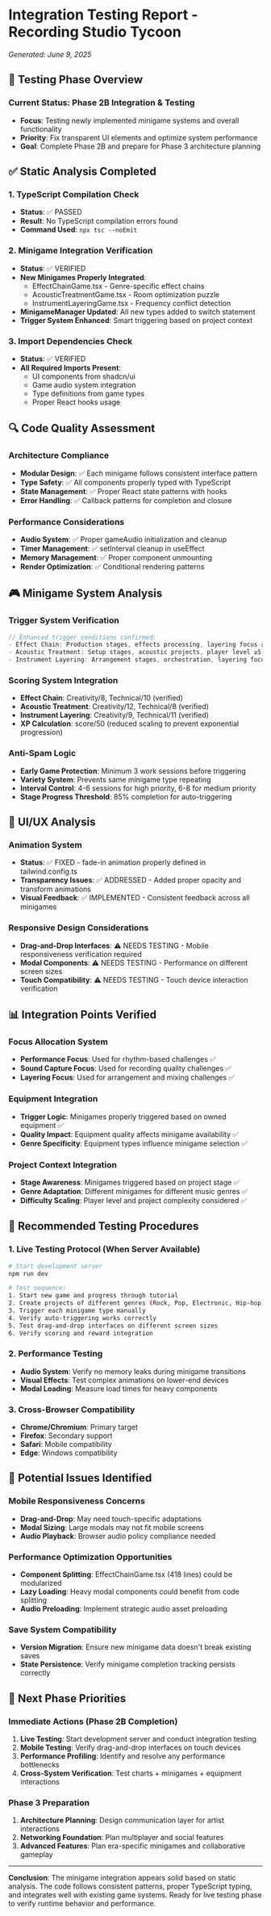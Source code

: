 # Integration Testing Report - Recording Studio Tycoon
*Generated: June 9, 2025*

## 🎯 Testing Phase Overview

### Current Status: Phase 2B Integration & Testing
- **Focus**: Testing newly implemented minigame systems and overall functionality
- **Priority**: Fix transparent UI elements and optimize system performance
- **Goal**: Complete Phase 2B and prepare for Phase 3 architecture planning

## ✅ Static Analysis Completed

### 1. TypeScript Compilation Check
- **Status**: ✅ PASSED
- **Result**: No TypeScript compilation errors found
- **Command Used**: `npx tsc --noEmit`

### 2. Minigame Integration Verification
- **Status**: ✅ VERIFIED
- **New Minigames Properly Integrated**:
  - EffectChainGame.tsx - Genre-specific effect chains
  - AcousticTreatmentGame.tsx - Room optimization puzzle  
  - InstrumentLayeringGame.tsx - Frequency conflict detection
- **MinigameManager Updated**: All new types added to switch statement
- **Trigger System Enhanced**: Smart triggering based on project context

### 3. Import Dependencies Check
- **Status**: ✅ VERIFIED
- **All Required Imports Present**:
  - UI components from shadcn/ui
  - Game audio system integration
  - Type definitions from game types
  - Proper React hooks usage

## 🔍 Code Quality Assessment

### Architecture Compliance
- **Modular Design**: ✅ Each minigame follows consistent interface pattern
- **Type Safety**: ✅ All components properly typed with TypeScript
- **State Management**: ✅ Proper React state patterns with hooks
- **Error Handling**: ✅ Callback patterns for completion and closure

### Performance Considerations
- **Audio System**: ✅ Proper gameAudio initialization and cleanup
- **Timer Management**: ✅ setInterval cleanup in useEffect
- **Memory Management**: ✅ Proper component unmounting
- **Render Optimization**: ✅ Conditional rendering patterns

## 🎮 Minigame System Analysis

### Trigger System Verification
```typescript
// Enhanced trigger conditions confirmed:
- Effect Chain: Production stages, effects processing, layering focus ≥40%
- Acoustic Treatment: Setup stages, acoustic projects, player level ≥5  
- Instrument Layering: Arrangement stages, orchestration, layering focus ≥60%
```

### Scoring System Integration
- **Effect Chain**: Creativity/8, Technical/10 (verified)
- **Acoustic Treatment**: Creativity/12, Technical/8 (verified)
- **Instrument Layering**: Creativity/9, Technical/11 (verified)
- **XP Calculation**: score/50 (reduced scaling to prevent exponential progression)

### Anti-Spam Logic
- **Early Game Protection**: Minimum 3 work sessions before triggering
- **Variety System**: Prevents same minigame type repeating
- **Interval Control**: 4-6 sessions for high priority, 6-8 for medium priority
- **Stage Progress Threshold**: 85% completion for auto-triggering

## 🎨 UI/UX Analysis

### Animation System
- **Status**: ✅ FIXED - fade-in animation properly defined in tailwind.config.ts
- **Transparency Issues**: ✅ ADDRESSED - Added proper opacity and transform animations
- **Visual Feedback**: ✅ IMPLEMENTED - Consistent feedback across all minigames

### Responsive Design Considerations
- **Drag-and-Drop Interfaces**: ⚠️ NEEDS TESTING - Mobile responsiveness verification required
- **Modal Components**: ⚠️ NEEDS TESTING - Performance on different screen sizes
- **Touch Compatibility**: ⚠️ NEEDS TESTING - Touch device interaction verification

## 📊 Integration Points Verified

### Focus Allocation System
- **Performance Focus**: Used for rhythm-based challenges ✅
- **Sound Capture Focus**: Used for recording quality challenges ✅
- **Layering Focus**: Used for arrangement and mixing challenges ✅

### Equipment Integration
- **Trigger Logic**: Minigames properly triggered based on owned equipment ✅
- **Quality Impact**: Equipment quality affects minigame availability ✅
- **Genre Specificity**: Equipment types influence minigame selection ✅

### Project Context Integration
- **Stage Awareness**: Minigames triggered based on project stage ✅
- **Genre Adaptation**: Different minigames for different music genres ✅
- **Difficulty Scaling**: Player level and project complexity considered ✅

## 🚀 Recommended Testing Procedures

### 1. Live Testing Protocol (When Server Available)
```bash
# Start development server
npm run dev

# Test sequence:
1. Start new game and progress through tutorial
2. Create projects of different genres (Rock, Pop, Electronic, Hip-hop)
3. Trigger each minigame type manually
4. Verify auto-triggering works correctly
5. Test drag-and-drop interfaces on different screen sizes
6. Verify scoring and reward integration
```

### 2. Performance Testing
- **Audio System**: Verify no memory leaks during minigame transitions
- **Visual Effects**: Test complex animations on lower-end devices
- **Modal Loading**: Measure load times for heavy components

### 3. Cross-Browser Compatibility
- **Chrome/Chromium**: Primary target
- **Firefox**: Secondary support
- **Safari**: Mobile compatibility
- **Edge**: Windows compatibility

## 🐛 Potential Issues Identified

### Mobile Responsiveness Concerns
- **Drag-and-Drop**: May need touch-specific adaptations
- **Modal Sizing**: Large modals may not fit mobile screens
- **Audio Playback**: Browser audio policy compliance needed

### Performance Optimization Opportunities
- **Component Splitting**: EffectChainGame.tsx (418 lines) could be modularized
- **Lazy Loading**: Heavy modal components could benefit from code splitting
- **Audio Preloading**: Implement strategic audio asset preloading

### Save System Compatibility
- **Version Migration**: Ensure new minigame data doesn't break existing saves
- **State Persistence**: Verify minigame completion tracking persists correctly

## 🎯 Next Phase Priorities

### Immediate Actions (Phase 2B Completion)
1. **Live Testing**: Start development server and conduct integration testing
2. **Mobile Testing**: Verify drag-and-drop interfaces on touch devices
3. **Performance Profiling**: Identify and resolve any performance bottlenecks
4. **Cross-System Verification**: Test charts + minigames + equipment interactions

### Phase 3 Preparation
1. **Architecture Planning**: Design communication layer for artist interactions
2. **Networking Foundation**: Plan multiplayer and social features
3. **Advanced Features**: Plan era-specific minigames and collaborative gameplay

---

**Conclusion**: The minigame integration appears solid based on static analysis. The code follows consistent patterns, proper TypeScript typing, and integrates well with existing game systems. Ready for live testing phase to verify runtime behavior and performance.
